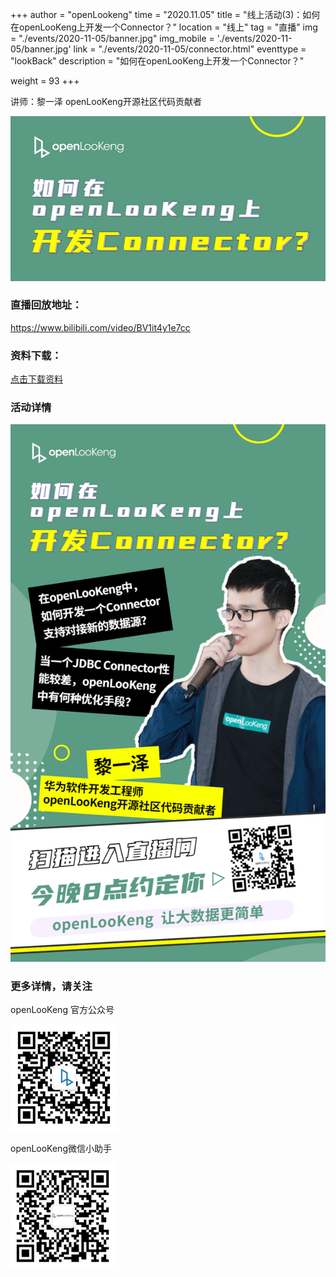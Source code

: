+++ 
author = "openLookeng"
time = "2020.11.05" 
title = "线上活动(3)：如何在openLooKeng上开发一个Connector？" 
location = "线上" 
tag = "直播"
img = "./events/2020-11-05/banner.jpg" 
img_mobile = './events/2020-11-05/banner.jpg'
link = "./events/2020-11-05/connector.html"
eventtype = "lookBack"
description = "如何在openLooKeng上开发一个Connector？"

weight = 93
+++


讲师：黎一泽  openLooKeng开源社区代码贡献者

<img src="./title.jpg">

### 直播回放地址：

https://www.bilibili.com/video/BV1it4y1e7cc

### 资料下载：

<a href="How-to-build-a-connector-in-openLookeng.pdf" download="">点击下载资料</a>

### 活动详情

<img src="./detail.png">

### 更多详情，请关注

openLooKeng 官方公众号

<img src="./accountCode.jpg">

openLooKeng微信小助手

<img src="./assistantCode.jpg">

